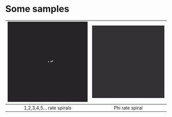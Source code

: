 # Some samples

![](multispiral.gif)  |  ![](goldenspiral.gif)
:-------------------------:|:-------------------------:
1,2,3,4,5... rate spirals  |  Phi rate spiral
